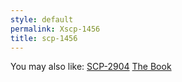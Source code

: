 ```yaml
---
style: default
permalink: Xscp-1456
title: scp-1456
---
```

You may also like:
[SCP-2904](http://scp-wiki.net/scp-2904)
[The Book](http://scp-wiki.net/thebook)